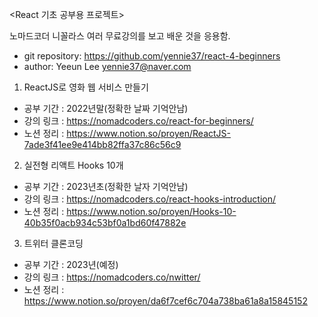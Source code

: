 <React 기초 공부용 프로젝트>

노마드코더 니꼴라스 여러 무료강의를 보고 배운 것을 응용함.
- git repository: https://github.com/yennie37/react-4-beginners
- author: Yeeun Lee <yennie37@naver.com>

1. ReactJS로 영화 웹 서비스 만들기
 - 공부 기간 : 2022년말(정확한 날짜 기억안남)
 - 강의 링크 : https://nomadcoders.co/react-for-beginners/
 - 노션 정리 : https://www.notion.so/proyen/ReactJS-7ade3f41ee9e414bb82ffa37c86c56c9

2. 실전형 리액트 Hooks 10개
- 공부 기간 : 2023년초(정확한 날자 기억안남)
- 강의 링크 : https://nomadcoders.co/react-hooks-introduction/
- 노션 정리 : https://www.notion.so/proyen/Hooks-10-40b35f0acb934c53bf0a1bd60f47882e

3. 트위터 클론코딩
- 공부 기간 : 2023년(예정)
- 강의 링크 : https://nomadcoders.co/nwitter/
- 노션 정리 : https://www.notion.so/proyen/da6f7cef6c704a738ba61a8a15845152

